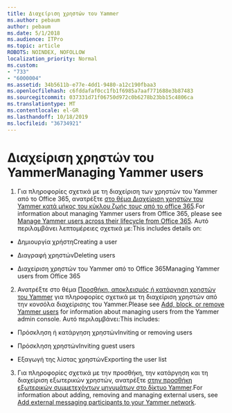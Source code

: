 ```yaml
---
title: Διαχείριση χρηστών του Yammer
ms.author: pebaum
author: pebaum
ms.date: 5/1/2018
ms.audience: ITPro
ms.topic: article
ROBOTS: NOINDEX, NOFOLLOW
localization_priority: Normal
ms.custom:
- "733"
- "6000004"
ms.assetid: 34b5611b-e77e-4dd1-9480-a12c190fbaa3
ms.openlocfilehash: c6fddafaf0cc1fb1f6985a7aaf771688e3b87483
ms.sourcegitcommit: 037331d71f06750d972c0b6278b23bb15c4806ca
ms.translationtype: MT
ms.contentlocale: el-GR
ms.lasthandoff: 10/18/2019
ms.locfileid: "36734921"
---
```

# <a name="managing-yammer-users"></a><span data-ttu-id="31c2d-102">Διαχείριση χρηστών του Yammer</span><span class="sxs-lookup"><span data-stu-id="31c2d-102">Managing Yammer users</span></span>

1. <span data-ttu-id="31c2d-103">Για πληροφορίες σχετικά με τη διαχείριση των χρηστών του Yammer από το Office 365, ανατρέξτε [στο θέμα Διαχείριση χρηστών του Yammer κατά μήκος του κύκλου ζωής τους από το office 365](https://docs.microsoft.com/yammer/manage-yammer-users/manage-users-across-their-lifecycle).</span><span class="sxs-lookup"><span data-stu-id="31c2d-103">For information about managing Yammer users from Office 365, please see [Manage Yammer users across their lifecycle from Office 365](https://docs.microsoft.com/yammer/manage-yammer-users/manage-users-across-their-lifecycle).</span></span> <span data-ttu-id="31c2d-104">Αυτό περιλαμβάνει λεπτομέρειες σχετικά με:</span><span class="sxs-lookup"><span data-stu-id="31c2d-104">This includes details on:</span></span>

  - <span data-ttu-id="31c2d-105">Δημιουργία χρήστη</span><span class="sxs-lookup"><span data-stu-id="31c2d-105">Creating a user</span></span>

  - <span data-ttu-id="31c2d-106">Διαγραφή χρηστών</span><span class="sxs-lookup"><span data-stu-id="31c2d-106">Deleting users</span></span>

  - <span data-ttu-id="31c2d-107">Διαχείριση χρηστών του Yammer από το Office 365</span><span class="sxs-lookup"><span data-stu-id="31c2d-107">Managing Yammer users from Office 365</span></span>

2. <span data-ttu-id="31c2d-108">Ανατρέξτε στο θέμα [Προσθήκη, αποκλεισμός ή κατάργηση χρηστών του Yammer](http://alchemyportal.azurewebsites.net/Rule/ManageYammer%20users%20across%20their%20lifecycle%20from%20Office%20365) για πληροφορίες σχετικά με τη διαχείριση χρηστών από την κονσόλα διαχείρισης του Yammer.</span><span class="sxs-lookup"><span data-stu-id="31c2d-108">Please see [Add, block, or remove Yammer users](http://alchemyportal.azurewebsites.net/Rule/ManageYammer%20users%20across%20their%20lifecycle%20from%20Office%20365) for information about managing users from the Yammer admin console.</span></span> <span data-ttu-id="31c2d-109">Αυτό περιλαμβάνει:</span><span class="sxs-lookup"><span data-stu-id="31c2d-109">This includes:</span></span>

  - <span data-ttu-id="31c2d-110">Πρόσκληση ή κατάργηση χρηστών</span><span class="sxs-lookup"><span data-stu-id="31c2d-110">Inviting or removing users</span></span>

  - <span data-ttu-id="31c2d-111">Πρόσκληση χρηστών</span><span class="sxs-lookup"><span data-stu-id="31c2d-111">Inviting guest users</span></span>

  - <span data-ttu-id="31c2d-112">Εξαγωγή της λίστας χρηστών</span><span class="sxs-lookup"><span data-stu-id="31c2d-112">Exporting the user list</span></span>

3. <span data-ttu-id="31c2d-113">Για πληροφορίες σχετικά με την προσθήκη, την κατάργηση και τη διαχείριση εξωτερικών χρηστών, ανατρέξτε [στην προσθήκη εξωτερικών συμμετεχόντων μηνυμάτων στο δίκτυο Yammer](https://docs.microsoft.com/yammer/work-with-external-users/add-external-participants).</span><span class="sxs-lookup"><span data-stu-id="31c2d-113">For information about adding, removing and managing external users, see [Add external messaging participants to your Yammer network](https://docs.microsoft.com/yammer/work-with-external-users/add-external-participants).</span></span>
